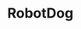 RobotDog
==

<template>
  <div>
    <div class="card" v-for="(card, index) in cards" :key="index" @click="selectCard(card)">
      <span>{{ card.name }}</span>
    </div>

    <div class="textbox" v-if="selectedCard">
      <el-dropdown>
        <span class="dropdown-trigger">
          <input type="text" v-model="selectedCardName" readonly @click="showDropdown">
        </span>
        <el-dropdown-menu v-if="showDropdownMenu">
          <el-dropdown-item v-for="option in selectedCard.options" :key="option" @click="selectOption(option)">{{ option }}</el-dropdown-item>
        </el-dropdown-menu>
      </el-dropdown>
    </div>
  </div>
</template>

<script>
import { Dropdown, DropdownMenu, DropdownItem } from 'element-ui';

export default {
  components: {
    ElDropdown: Dropdown,
    ElDropdownMenu: DropdownMenu,
    ElDropdownItem: DropdownItem
  },
  data() {
    return {
      cards: [
        { name: '1号卡片', options: ['A', 'C'] },
        { name: '2号卡片', options: ['X', 'Y'] },
        { name: '3号卡片', options: ['F', 'G'] },
        { name: '4号卡片', options: [] }
      ],
      selectedCard: null,
      selectedCardName: '',
      selectedOption: '',
      showDropdownMenu: false
    };
  },
  methods: {
    selectCard(card) {
      this.selectedCard = card;
      this.selectedCardName = card.name;
      this.selectedOption = '';
      this.showDropdownMenu = false;
    },
    showDropdown() {
      if (this.selectedCard && this.selectedCard.options.length > 0) {
        this.showDropdownMenu = true;
      }
    },
    selectOption(option) {
      this.selectedOption = option;
      this.showDropdownMenu = false;
    }
  }
};
</script>

<style>
.card {
  display: flex;
  align-items: center;
  cursor: pointer;
  padding: 10px;
  margin-bottom: 5px;
  background-color: lightgray;
}

.textbox {
  margin-top: 20px;
}

.dropdown-trigger {
  display: inline-block;
  cursor: pointer;
}

input[type="text"] {
  margin-right: 10px;
}
</style>

